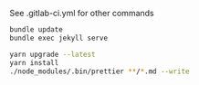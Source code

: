 See .gitlab-ci.yml for other commands

```bash
bundle update
bundle exec jekyll serve
```

```bash
yarn upgrade --latest
yarn install
./node_modules/.bin/prettier **/*.md --write
```
